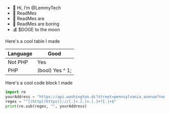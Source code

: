 - 👋 Hi, I’m @LemmyTech
- 👀 ReadMes
- 🌱 ReadMes are
- 💞️ ReadMes are boring
- 💰 $DOGE to the moon

Here's a cool table I made

Language|Good
|---|---|
|Not PHP|Yes|
|PHP|(bool) Yes ^ 1;|

Here's a cool code block I made

```python
import re
yourAddress = "https://api.washington.dc?street=pennsylvania_avenue?num=1600"
regex = "^[(http)(https)]://[.]+.[.]+.[.]+?[.]+$"
print(re.sub(regex, "", yourAddress)
```
